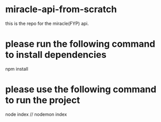 # miracle-api-from-scratch
this is the repo for the miracle(FYP) api.

# please run the following command to install dependencies

npm install 

# please use the following command to run the project

node index // nodemon index
